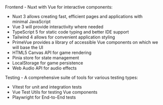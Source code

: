 Frontend - Nuxt with Vue for interactive components:

- Nuxt 3 allows creating fast, efficient pages and applications with minimal JavaScript
- Vue 3 will provide interactivity where needed
- TypeScript 5 for static code typing and better IDE support
- Tailwind 4 allows for convenient application styling
- PrimeVue provides a library of accessible Vue components on which we will base the UI
- HTML5 Canvas API for game rendering
- Pinia store for state management
- LocalStorage for game persistence
- Web Audio API for audio effects

Testing - A comprehensive suite of tools for various testing types:

- Vitest for unit and integration tests
- Vue Test Utils for testing Vue components
- Playwright for End-to-End tests
